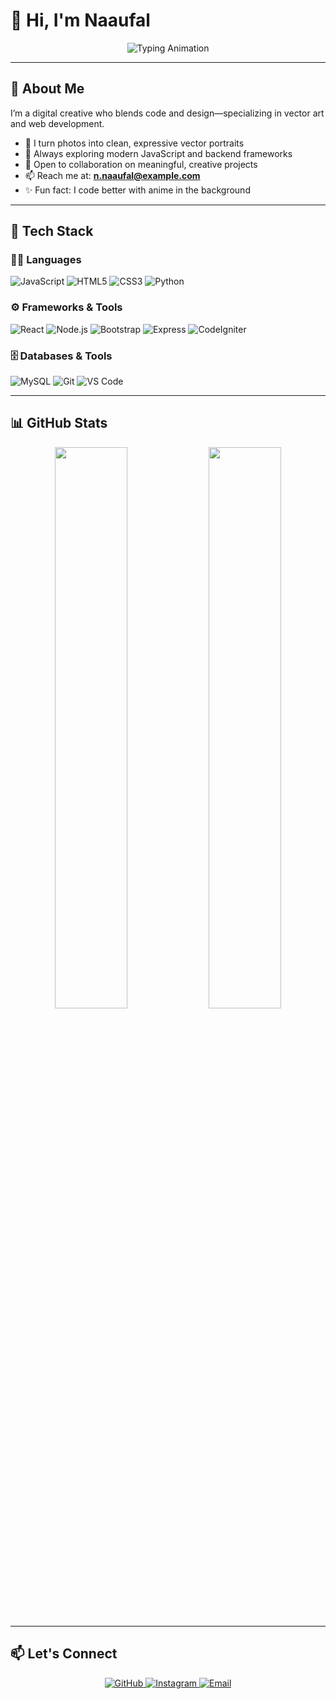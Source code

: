 # 👋 Hi, I'm Naaufal

<div align="center">
  <img src="https://readme-typing-svg.herokuapp.com?font=Fira+Code&pause=1000&color=F75C7E&center=true&vCenter=true&width=420&lines=Vector+Artist+%7C+Web+Developer;Clean+Code+Meets+Clean+Design" alt="Typing Animation" />
</div>

---

## 🚀 About Me

I’m a digital creative who blends code and design—specializing in vector art and web development.

- 🎨 I turn photos into clean, expressive vector portraits
- 🧠 Always exploring modern JavaScript and backend frameworks
- 🤝 Open to collaboration on meaningful, creative projects
- 📫 Reach me at: **n.naaufal@example.com**
- ✨ Fun fact: I code better with anime in the background

---

## 🧰 Tech Stack

### 👨‍💻 Languages
![JavaScript](https://img.shields.io/badge/-JavaScript-F7DF1E?style=flat-square&logo=javascript&logoColor=black)
![HTML5](https://img.shields.io/badge/-HTML5-E34F26?style=flat-square&logo=html5&logoColor=white)
![CSS3](https://img.shields.io/badge/-CSS3-1572B6?style=flat-square&logo=css3&logoColor=white)
![Python](https://img.shields.io/badge/-Python-3776AB?style=flat-square&logo=python&logoColor=white)

### ⚙️ Frameworks & Tools
![React](https://img.shields.io/badge/-React-61DAFB?style=flat-square&logo=react&logoColor=black)
![Node.js](https://img.shields.io/badge/-Node.js-339933?style=flat-square&logo=node.js&logoColor=white)
![Bootstrap](https://img.shields.io/badge/Style-Bootstrap-7952B3?style=flat-square&logo=bootstrap&logoColor=white)
![Express](https://img.shields.io/badge/-Express-000000?style=flat-square&logo=express&logoColor=white)
![CodeIgniter](https://img.shields.io/badge/CodeIgniter-4.x-orange?style=flat-square)

### 🗄️ Databases & Tools
![MySQL](https://img.shields.io/badge/Database-MySQL-blue?style=flat-square&logo=mysql&logoColor=white)
![Git](https://img.shields.io/badge/-Git-F05032?style=flat-square&logo=git&logoColor=white)
![VS Code](https://img.shields.io/badge/-VS%20Code-007ACC?style=flat-square&logo=visual-studio-code&logoColor=white)

---

## 📊 GitHub Stats

<p align="center">
  <img src="https://github-readme-stats.vercel.app/api?username=Naaufal&show_icons=true&theme=tokyonight&hide_title=true" width="48%"/>
  <img src="https://github-readme-stats.vercel.app/api/top-langs/?username=Naaufal&layout=compact&theme=tokyonight" width="48%"/>
</p>

---

## 📫 Let's Connect

<p align="center">
  <a href="https://github.com/naaufal" target="_blank">
    <img alt="GitHub" src="https://img.shields.io/badge/GitHub-100000?style=flat-square&logo=github&logoColor=white" />
  </a>
  <a href="https://instagram.com/n.naaufal" target="_blank">
    <img alt="Instagram" src="https://img.shields.io/badge/Instagram-E4405F?style=flat-square&logo=instagram&logoColor=white" />
  </a>
  <a href="mailto:officialnaufalart@gmail.com">
    <img alt="Email" src="https://img.shields.io/badge/Email-D14836?style=flat-square&logo=gmail&logoColor=white" />
  </a>
</p>
